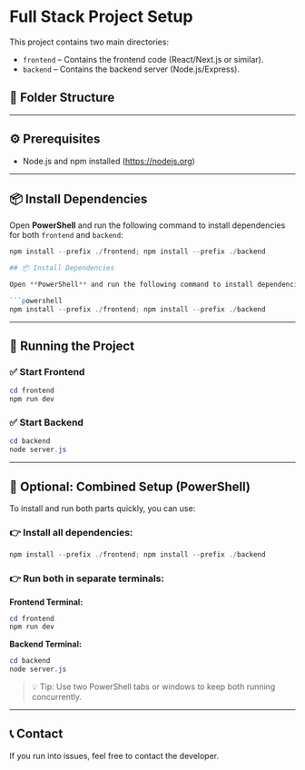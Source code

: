# Full Stack Project Setup

This project contains two main directories:

- `frontend` – Contains the frontend code (React/Next.js or similar).
- `backend` – Contains the backend server (Node.js/Express).

## 📁 Folder Structure



---

## ⚙️ Prerequisites

- Node.js and npm installed (https://nodejs.org)

---

## 📦 Install Dependencies

Open **PowerShell** and run the following command to install dependencies for both `frontend` and `backend`:

```powershell
npm install --prefix ./frontend; npm install --prefix ./backend

## 📦 Install Dependencies

Open **PowerShell** and run the following command to install dependencies for both `frontend` and `backend`:

```powershell
npm install --prefix ./frontend; npm install --prefix ./backend
````

---

## 🚀 Running the Project

### ✅ Start Frontend

```powershell
cd frontend
npm run dev
```

### ✅ Start Backend

```powershell
cd backend
node server.js
```

---

## 🧪 Optional: Combined Setup (PowerShell)

To install and run both parts quickly, you can use:

### 👉 Install all dependencies:

```powershell
npm install --prefix ./frontend; npm install --prefix ./backend
```

### 👉 Run both in separate terminals:

**Frontend Terminal:**

```powershell
cd frontend
npm run dev
```

**Backend Terminal:**

```powershell
cd backend
node server.js
```

> 💡 Tip: Use two PowerShell tabs or windows to keep both running concurrently.

---

## 📞 Contact

If you run into issues, feel free to contact the developer.

```
